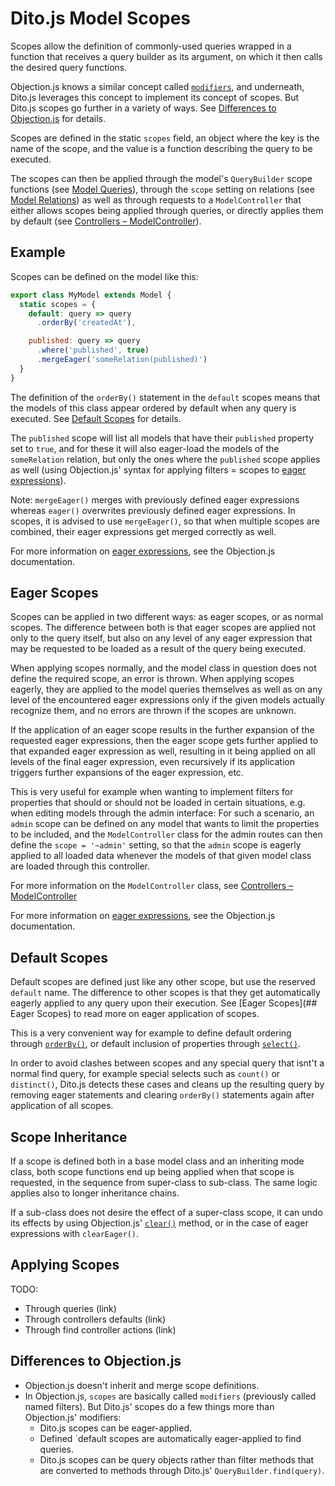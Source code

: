 # Dito.js Model Scopes

Scopes allow the definition of commonly-used queries wrapped in a function that
receives a query builder as its argument, on which it then calls the desired
query functions.

Objection.js knows a similar concept called
[`modifiers`](http://vincit.github.io/objection.js/#modifiers), and underneath,
Dito.js leverages this concept to implement its concept of scopes.  But Dito.js
scopes go further in a variety of ways. See [Differences to
Objection.js](#differences-to-objectionjs) for details.
 
Scopes are defined in the static `scopes` field, an object where the key is the
name of the scope, and the value is a function describing the query to be
executed.

The scopes can then be applied through the model's `QueryBuilder` scope
functions (see [Model Queries](./model-queries.md#scope-methods)), through the
`scope` setting on relations (see [Model Relations](./model-relations.md)) as
well as through requests to a `ModelController` that either allows scopes being
applied through queries, or directly applies them by default
(see [Controllers – ModelController](./controllers.md#modelcontroller)).

## Example

Scopes can be defined on the model like this:

```js
export class MyModel extends Model {
  static scopes = {
    default: query => query
      .orderBy('createdAt'),

    published: query => query
      .where('published', true)
      .mergeEager('someRelation(published)')
  }
}
```

The definition of the `orderBy()` statement in the `default` scopes means that
the models of this class appear ordered by default when any query is executed.
See [Default Scopes](#default-scopes) for details.

The `published` scope will list all models that have their `published` property
set to `true`, and for these it will also eager-load the models of the
`someRelation` relation, but only the ones where the `published` scope applies 
as well (using Objection.js' syntax for applying filters = scopes to [eager 
expressions](http://vincit.github.io/objection.js/#relationexpression)).

Note: `mergeEager()` merges with previously defined eager expressions whereas
`eager()` overwrites previously defined eager expressions. In scopes, it is
advised to use `mergeEager()`, so that when multiple scopes are combined,
their eager expressions get merged correctly as well.

For more information on
[eager expressions](http://vincit.github.io/objection.js/#eager), see the
Objection.js documentation.

## Eager Scopes

Scopes can be applied in two different ways: as eager scopes, or as normal
scopes. The difference between both is that eager scopes are applied not only to
the query itself, but also on any level of any eager expression that may be
requested to be loaded as a result of the query being executed.

When applying scopes normally, and the model class in question does not define
the required scope, an error is thrown. When applying scopes eagerly, they are
applied to the model queries themselves as well as on any level of the
encountered eager expressions only if the given models actually recognize them,
and no errors are thrown if the scopes are unknown.

If the application of an eager scope results in the further expansion of the
requested eager expressions, then the eager scope gets further applied to that
expanded eager expression as well, resulting in it being applied on all levels
of the final eager expression, even recursively if its application triggers
further expansions of the eager expression, etc.

This is very useful for example when wanting to implement filters for properties
that should or should not be loaded in certain situations, e.g. when editing
models through the admin interface: For such a scenario, an  `admin` scope can
be defined on any model that wants to limit the properties to be included, and
the `ModelController` class for the admin routes can then define the `scope
= '~admin'` setting, so that the `admin` scope is eagerly applied to all loaded
data whenever the models of that given model class are loaded through this
controller.

For more information on the `ModelController` class, see
[Controllers – ModelController](./controllers.md#modelcontroller)

For more information on
[eager expressions](http://vincit.github.io/objection.js/#eager), see the
Objection.js documentation.

## Default Scopes

Default scopes are defined just like any other scope, but use the reserved
`default` name. The difference to other scopes is that they get automatically
eagerly applied to any query upon their execution. See
[Eager Scopes](## Eager Scopes) to read more on eager application of scopes.

This is a very convenient way for example to define default ordering through
[`orderBy()`](http://vincit.github.io/objection.js/#orderby), or default inclusion
of properties through
[`select()`](http://vincit.github.io/objection.js/#select).

In order to avoid clashes between scopes and any special query that isnt't a
normal find query, for example special selects such as `count()` or
`distinct()`, Dito.js detects these cases and cleans up the resulting query by
removing eager statements and clearing `orderBy()` statements again after
application of all scopes.

## Scope Inheritance

If a scope is defined both in a base model class and an inheriting mode class,
both scope functions end up being applied when that scope is requested, in the
sequence from super-class to sub-class. The same logic applies also to longer
inheritance chains.

If a sub-class does not desire the effect of a super-class scope, it can undo
its effects by using Objection.js'
[`clear()`](http://vincit.github.io/objection.js/#clear) method, or in the case
of eager expressions with `clearEager()`.

## Applying Scopes

TODO:

- Through queries (link)
- Through controllers defaults (link)
- Through find controller actions (link)

## Differences to Objection.js

- Objection.js doesn't inherit and merge scope definitions.
- In Objection.js, `scopes` are basically called `modifiers` (previously called
  named filters). But Dito.js' scopes do a few things more than Objection.js'
  modifiers:
  - Dito.js scopes can be eager-applied.
  - Defined `default scopes are automatically eager-applied to find queries.
  - Dito.js scopes can be query objects rather than filter methods that are
    converted to methods through Dito.js' `QueryBuilder.find(query)`.
